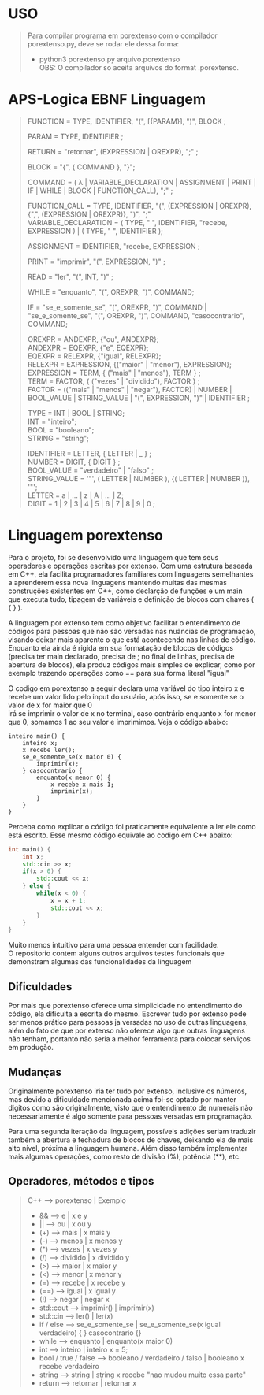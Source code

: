 # USO

> Para compilar programa em porextenso com o compilador porextenso.py, deve se rodar ele dessa forma:  
> - python3 porextenso.py arquivo.porextenso  
> OBS: O compilador so aceita arquivos do format .porextenso.

# APS-Logica EBNF Linguagem
> FUNCTION = TYPE, IDENTIFIER, "(", [{PARAM}], ")", BLOCK ;  
> 
> PARAM = TYPE, IDENTIFIER ;  
> 
> RETURN = "retornar", (EXPRESSION | OREXPR), ";" ;  
> 
> BLOCK = "{", { COMMAND }, "}";  
> 
> COMMAND = ( λ | VARIABLE_DECLARATION | ASSIGNMENT | PRINT | IF | WHILE | BLOCK | FUNCTION_CALL), ";" ;  
> 
> FUNCTION_CALL = TYPE, IDENTIFIER, "(", (EXPRESSION | OREXPR), {",", (EXPRESSION | OREXPR)}, ")", ";"  
> VARIABLE_DECLARATION = ( TYPE, " ", IDENTIFIER, "recebe, EXPRESSION ) | ( TYPE, " ", IDENTIFIER );  
>  
> ASSIGNMENT = IDENTIFIER, "recebe, EXPRESSION ;  
>  
> PRINT = "imprimir", "(", EXPRESSION, ")" ;  
>  
> READ = "ler", "(", INT, ")" ;  
>  
> WHILE = "enquanto", "(", OREXPR, ")", COMMAND;  
>  
> IF = "se_e_somente_se", "(", OREXPR, ")", COMMAND | "se_e_somente_se", "(", OREXPR, ")", COMMAND, "casocontrario", COMMAND;  
>   
> OREXPR = ANDEXPR, {"ou", ANDEXPR};  
> ANDEXPR = EQEXPR, {"e", EQEXPR};  
> EQEXPR = RELEXPR, {"igual", RELEXPR};  
> RELEXPR = EXPRESSION, {("maior" | "menor"), EXPRESSION};  
> EXPRESSION = TERM, { ("mais" | "menos"), TERM } ;  
> TERM = FACTOR, { ("vezes" | "dividido"), FACTOR } ;  
> FACTOR = (("mais" | "menos" | "negar"), FACTOR) | NUMBER | BOOL_VALUE | STRING_VALUE | "(", EXPRESSION, ")" | IDENTIFIER ;  
>   
> TYPE = INT | BOOL | STRING;  
> INT = "inteiro";  
> BOOL = "booleano";  
> STRING = "string";  
> 
> IDENTIFIER = LETTER, { LETTER | _ } ;  
> NUMBER = DIGIT, { DIGIT } ;  
> BOOL_VALUE = "verdadeiro" | "falso" ;  
> STRING_VALUE = '"', ( LETTER | NUMBER ), {( LETTER | NUMBER )}, '"';  
> LETTER = a | ... | z | A | ... | Z;  
> DIGIT = 1 | 2 | 3 | 4 | 5 | 6 | 7 | 8 | 9 | 0 ;  

# Linguagem porextenso
<p>Para o projeto, foi se desenvolvido uma linguagem que tem seus operadores e operações escritas por extenso. 
Com uma estrutura baseada em C++, ela facilita programadores familiares com linguagens semelhantes a aprenderem essa nova linguagens mantendo muitas das mesmas construções  
existentes em C++, como declarção de funções e um main que executa tudo, tipagem de variáveis e definição de blocos com chaves ( { } ).</p>  
<p>A linguagem por extenso tem como objetivo facilitar o entendimento de códigos para pessoas que não são versadas nas nuâncias de programação, visando deixar mais aparente  
o que está acontecendo nas linhas de código. Enquanto ela ainda é rigida em sua formatação de blocos de códigos (precisa ter main declarado, precisa de ; no final de linhas,  
precisa de abertura de blocos), ela produz códigos mais simples de explicar, como por exemplo trazendo operações como == para sua forma literal "igual"</p>  


O codigo em porextenso a seguir declara uma variável do tipo inteiro x e recebe um valor lido pelo input do usuário, após isso, se e somente se o valor de x for maior que 0  
irá se imprimir o valor de x no terminal, caso contrário enquanto x for menor que 0, somamos 1 ao seu valor e imprimimos. Veja o código abaixo:  

```
inteiro main() {
    inteiro x;
    x recebe ler();
    se_e_somente_se(x maior 0) {
        imprimir(x);
    } casocontrario {
        enquanto(x menor 0) {
            x recebe x mais 1;
            imprimir(x);
        }
    }
}
```
Perceba como explicar o código foi praticamente equivalente a ler ele como está escrito. Esse mesmo código equivale ao codigo em C++ abaixo:  

```C++
int main() {
    int x;
    std::cin >> x;
    if(x > 0) {
        std::cout << x;
    } else {
        while(x < 0) {
            x = x + 1;
            std::cout << x;
        }
    }
}
```

Muito menos intuitivo para uma pessoa entender com facilidade.  
O repositorio contem alguns outros arquivos testes funcionais que demonstram algumas das funcionalidades da linguagem  
  

## Dificuldades
<p>Por mais que porextenso oferece uma simplicidade no entendimento do código, ela dificulta a escrita do mesmo.  
Escrever tudo por extenso pode ser menos prático para pessoas ja versadas no uso de outras linguagens, além do fato
de que por extenso não oferece algo que outras linguagens não tenham, portanto não seria a melhor ferramenta para  
colocar serviços em produção.</p>  
  

## Mudanças
<p>Originalmente porextenso iria ter tudo por extenso, inclusive os números, mas devido a dificuldade mencionada acima  
foi-se optado por manter digitos como são originalmente, visto que o entendimento de numerais não necessariamente é  
algo somente para pessoas versadas em programação.</p>
<p>Para uma segunda iteração da linguagem, possíveis adições seriam traduzir também a abertura e fechadura de blocos  
de chaves, deixando ela de mais alto nível, próxima a linguagem humana. Além disso também implementar mais algumas  
operações, como resto de divisão (%), potência (**), etc.</p>  
  

  
## Operadores, métodos e tipos  
> C++ --> porextenso | Exemplo  
> - && --> e | x e y  
> - || --> ou | x ou y   
> - (+) --> mais | x mais y  
> - (-) --> menos | x menos y  
> - (*) --> vezes | x vezes y  
> - (/) --> dividido | x dividido y  
> - (>) --> maior | x maior y  
> - (<) --> menor | x menor y  
> - (=) --> recebe | x recebe y  
> - (==) --> igual | x igual y  
> - (!) --> negar | negar x  
> - std::cout --> imprimir() | imprimir(x)  
> - std::cin --> ler() | ler(x)  
> - if / else --> se_e_somente_se | se_e_somente_se(x igual verdadeiro) { } casocontrario {}  
> - while --> enquanto | enquanto(x maior 0)
> - int --> inteiro | inteiro x = 5;
> - bool / true / false --> booleano / verdadeiro / falso | booleano x recebe verdadeiro
> - string --> string | string x recebe "nao mudou muito essa parte"
> - return --> retornar | retornar x
